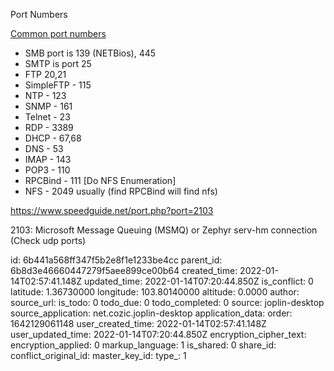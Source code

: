 Port Numbers

<ins>Common port numbers</ins>

- SMB port is 139 (NETBios), 445
- SMTP is port 25
- FTP 20,21
- SimpleFTP - 115
- NTP - 123
- SNMP - 161
- Telnet - 23
- RDP - 3389
- DHCP - 67,68
- DNS - 53
- IMAP - 143
- POP3 - 110
- RPCBind - 111 \[Do NFS Enumeration\]
- NFS - 2049 usually (find RPCBind will find nfs)

https://www.speedguide.net/port.php?port=2103

2103: Microsoft Message Queuing (MSMQ) or Zephyr serv-hm connection (Check udp ports)

id: 6b441a568ff347f5b2e8f1e1233be4cc
parent_id: 6b8d3e46660447279f5aee899ce00b64
created_time: 2022-01-14T02:57:41.148Z
updated_time: 2022-01-14T07:20:44.850Z
is_conflict: 0
latitude: 1.36730000
longitude: 103.80140000
altitude: 0.0000
author: 
source_url: 
is_todo: 0
todo_due: 0
todo_completed: 0
source: joplin-desktop
source_application: net.cozic.joplin-desktop
application_data: 
order: 1642129061148
user_created_time: 2022-01-14T02:57:41.148Z
user_updated_time: 2022-01-14T07:20:44.850Z
encryption_cipher_text: 
encryption_applied: 0
markup_language: 1
is_shared: 0
share_id: 
conflict_original_id: 
master_key_id: 
type_: 1